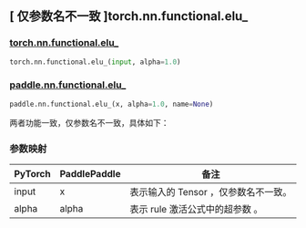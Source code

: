 ## [ 仅参数名不一致 ]torch.nn.functional.elu_

### [torch.nn.functional.elu_](https://www.paddlepaddle.org.cn/documentation/docs/stable/api/paddle/nn/functional/elu__cn.html)

```python
torch.nn.functional.elu_(input, alpha=1.0)
```

### [paddle.nn.functional.elu_](https://www.paddlepaddle.org.cn/documentation/docs/zh/develop/api/paddle/nn/functional/relu__cn.html)

```python
paddle.nn.functional.elu_(x, alpha=1.0, name=None)
```

两者功能一致，仅参数名不一致，具体如下：

### 参数映射

| PyTorch       | PaddlePaddle | 备注                                                   |
| ------------- | ------------ | ------------------------------------------------------ |
| input           | x           | 表示输入的 Tensor ，仅参数名不一致。               |
| alpha           | alpha           | 表示 rule 激活公式中的超参数 。               |
